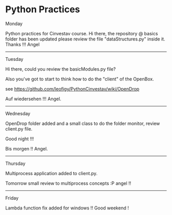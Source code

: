 Python Practices 
===============
Monday

Python practices for Cinvestav course. 
Hi there, the repository @ basics folder has been updated 
please review the file "dataStructures.py" inside it.
Thanks !!! Angel

--------------
Tuesday

Hi there, could you review the basicModules.py file? 

Also you've got to start to think how to do the "client" of the OpenBox. 

see https://github.com/leofigy/PythonCinvestav/wiki/OpenDrop

Auf wiedersehen !!! Angel. 

---------------
Wednesday

OpenDrop folder added and a small class to do the folder monitor,
review client.py file.

Good night !!!

Bis morgen !! Angel. 

--------------
Thursday

Multiprocess application added to client.py.

Tomorrow small review to multiprocess concepts :P angel !!

--------------------

Friday

Lambda function fix added for windows !!
Good weekend ! 


